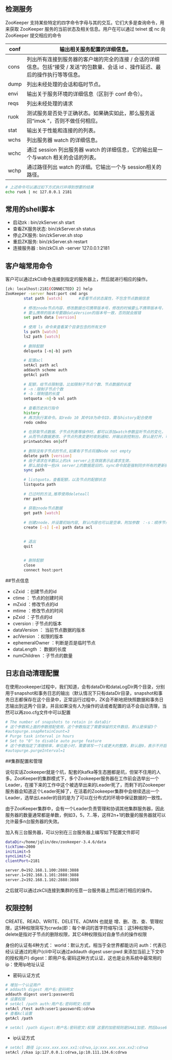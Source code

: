 

## 检测服务

ZooKeeper 支持某些特定的四字命令字母与其的交互。它们大多是查询命令，用来获取 ZooKeeper 服务的当前状态及相关信息。用户在可以通过 telnet 或 nc 向 ZooKeeper 提交相应的命令

| conf | 输出相关服务配置的详细信息。                                 |
| ---- | ------------------------------------------------------------ |
| cons | 列出所有连接到服务器的客户端的完全的连接 / 会话的详细信息。包括“接受 / 发送”的包数量、会话 id 、操作延迟、最后的操作执行等等信息。 |
| dump | 列出未经处理的会话和临时节点。                               |
| envi | 输出关于服务环境的详细信息（区别于 conf 命令）。             |
| reqs | 列出未经处理的请求                                           |
| ruok | 测试服务是否处于正确状态。如果确实如此，那么服务返回“imok ”，否则不做任何相应。 |
| stat | 输出关于性能和连接的的列表。                                 |
| wchs | 列出服务器 watch 的详细信息。                                |
| wchc | 通过 session 列出服务器 watch 的详细信息，它的输出是一个与watch 相关的会话的列表。 |
| wchp | 通过路径列出 watch 的详细。它输出一个与 session相关的路径。  |

```bash
# 上述命令可以通过如下方式执行并得到想要的结果
echo ruok | nc 127.0.0.1 2181
```

## 常用的shell脚本

* 启动zk : bin/zkServer.sh start
* 查看ZK服务状态: bin/zkServer.sh status
* 停止ZK服务: bin/zkServer.sh stop
* 重启ZK服务: bin/zkServer.sh restart
* 连接服务器 : bin/zkCli.sh -server 127.0.0.1:2181

## 客户端常用命令

客户可以通过zkCli命令连接到指定的服务器上，然后就进行相应的操作。

```bash
[zk: localhost:2181(CONNECTED) 2] help
ZooKeeper -server host:port cmd args
        stat path [watch]		#查看节点状态属性，不包含节点数据信息
        
        # 修改znode节点内容，修改数据也可携带版本号，修改的时候要么不携带版本号，
        # 要么携带的版本号要跟dataVersion的版本号一致，否则就会报错
        set path data [version]
        
        # 使用 ls 命令来查看某个目录包含的所有文件
        ls path [watch]
        ls2 path [watch]
        
        # 删除配额
        delquota [-n|-b] path
        
        # 配置acl
        setAcl path acl
        addauth scheme auth
        getAcl path
        
        # 配额，给节点限制值，比如限制子节点个数、节点数据的长度
        # -n：限制子节点个数
        # -b：限制值的长度
        setquota -n|-b val path
        
        # 查看历史执行指令
        history
        # 再次执行某命令。如redo 10 其中10为命令ID，需与history配合使用
        redo cmdno
        
        # 在获取节点数据、子节点列表等操作时，都可以添加watch参数监听节点的变化，
        # 从而节点数据更改、子节点列表变更时收到通知，并输出到控制台。默认是打开，可以设置参数将其关闭
        printwatches on|off
        
        # 删除没有子节点的节点,如果有子节点将报Node not empty
        delete path [version]
        # 由于请求在半数以上的zk server上生效就表示此请求生效，
        # 那么就会有一些zk server上的数据是旧的。sync命令就是强制同步所有的更新操作。
        sync path
        
        # listquota，查看配额，以及节点的配额状态
        listquota path
        
        # 已过时的方法,推荐使用deleteall
        rmr path
        
        # 获取znode节点数据
        get path [watch]
        
        # 创建znode，并设置初始内容, 默认内容也可以是空串，附加参数 ：-s：顺序节点 ，-e：临时节点
        create [-s] [-e] path data acl  
        

        # 退出
        quit
        
        
        # 删除配额
        close
        connect host:port
```

##节点信息

* cZxid ：创建节点的id
* ctime ： 节点的创建时间
* mZxid ：修改节点的id
* mtime ：修改节点的时间
* pZxid ：子节点的id
* cversion : 子节点的版本
* dataVersion ： 当前节点数据的版本
* aclVersion ：权限的版本
* ephemeralOwner ：判断是否是临时节点
* dataLength ： 数据的长度
* numChildren ：子节点的数量

## 日志自动清理配置

在使用zookeeper过程中，我们知道，会有dataDir和dataLogDir两个目录，分别用于snapshot和事务日志的输出（默认情况下只有dataDir目录，snapshot和事务日志都保存在这个目录中，正常运行过程中，ZK会不断地把快照数据和事务日志输出到这两个目录，并且如果没有人为操作的话或者配置的话不会自动清理，当然可以再zoo.cfg文件中可以配置

```bash
# The number of snapshots to retain in dataDir
# 这个参数和上面的参数搭配使用，这个参数指定了需要保留的文件数目。默认是保留3个
#autopurge.snapRetainCount=3
# Purge task interval in hours
# Set to "0" to disable auto purge feature
# 这个参数指定了清理频率，单位是小时，需要填写一个1或更大的整数，默认是0，表示不开启自己清理功能。
#autopurge.purgeInterval=1
```

##集群配置和管理

说句实话Zookeeper就是个坑，配套的kafka等生态圈都是坑，但架不住用的人多。ZooKeeper的集群模式下，多个Zookeeper服务器在工作前会选举出一个Leader，在接下来的工作中这个被选举出来的Leader死了，而剩下的Zookeeper服务器会知道这个Leader死掉了，在活着的Zookeeper集群中会继续选出一个Leader，选举出Leader的目的是为了可以在分布式的环境中保证数据的一致性。

由于ZooKeeper集群中，会有一个Leader负责管理和协调其他集群服务器，因此服务器的数量通常都是单数，例如3，5，7...等，这样2n+1的数量的服务器就可以允许最多n台服务器的失效。

加入有三台服务器，可以分别在三台服务器上编写如下配置文件即可

```bash
dataDir=/home/jqlin/dev/zookeeper-3.4.6/data
tickTime=2000
initLimit=5
syncLimit=2
clientPort=2181

server.0=192.168.1.100:2888:3888
server.1=192.168.1.101:2888:3888
server.2=192.168.1.102:2888:3888
```

之后就可以通过zkCli连接到集群的任意一台服务器上然后进行相应的操作。



## 权限控制

CREATE、READ、WRITE、DELETE、ADMIN 也就是 增、删、改、查、管理权限，这5种权限简写为crwda(即：每个单词的首字符缩写)注：这5种权限中，delete是指对子节点的删除权限，其它4种权限指对自身节点的操作权限

身份的认证有4种方式：
world：默认方式，相当于全世界都能访问
auth：代表已经认证通过的用户(cli中可以通过addauth digest user:pwd 来添加当前上下文中的授权用户)
digest：即用户名:密码这种方式认证，这也是业务系统中最常用的
ip：使用Ip地址认证

* 密码认证方式

```bash
# 增加一个认证用户
# addauth digest 用户名:密码明文
addauth digest user1:password1
# 设置权限
# setAcl /path auth:用户名:密码明文:权限
setAcl /test auth:user1:password1:cdrwa
# 查看Acl设置
getAcl /path

# setAcl /path digest:用户名:密码密文:权限 这里的加密规则是SHA1加密，然后base64编码。

```

* ip认证方式 

```bash
# setAcl 路径 ip:xxx.xxx.xxx.xx1:cdrwa,ip:xxx.xxx.xxx.xx2:cdrwa
setAcl /zkaa ip:127.0.0.1:cdrwa,ip:10.111.134.6:cdrwa
```

